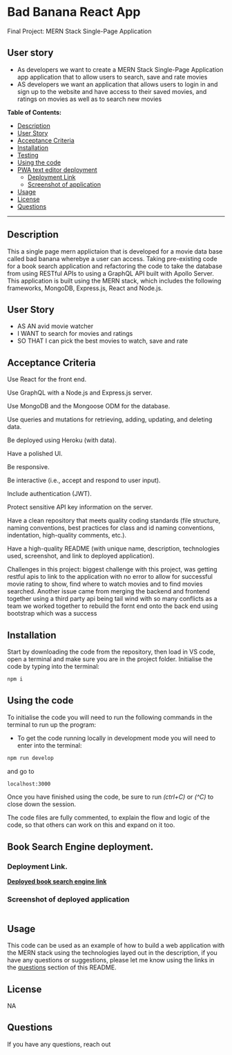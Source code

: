 # Bad Banana React App

Final Project: MERN Stack Single-Page Application

## User story 

- As developers we want to create a MERN Stack Single-Page Application app application that to allow users to search, save and rate movies
- AS developers we want an application that allows users to login in and sign up to the website and have access to their saved movies, and ratings on movies as well as to search new movies

**Table of Contents:**

* [Description](#description)
* [User Story](#user-story)
* [Acceptance Criteria](#acceptance-criteria)
* [Installation](#installation)
* [Testing](#testing)
* [Using the code](#using-the-code)
* [PWA text editor deployment](#pwa-text-editor-deployment)
    * [Deployment Link](#deployment-link)
    * [Screenshot of application](#screenshot-of-deployed-application)
* [Usage](#usage)
* [License](#license) 
* [Questions](#questions)

---

## Description

This a single page mern applictaion that is developed for a movie data base called bad banana wherebye a user can access. Taking pre-existing code for a book search application and refactoring the code to take the database from using RESTful APIs to using a GraphQL API built with Apollo Server. This application is built using the MERN stack, which includes the following frameworks, MongoDB, Express.js, React and Node.js.


## User Story


* AS AN avid movie watcher
* I WANT to search for movies and ratings
* SO THAT I can pick the best movies to watch, save and rate



## Acceptance Criteria

Use React for the front end.

Use GraphQL with a Node.js and Express.js server.

Use MongoDB and the Mongoose ODM for the database.

Use queries and mutations for retrieving, adding, updating, and deleting data.

Be deployed using Heroku (with data).

Have a polished UI.

Be responsive.

Be interactive (i.e., accept and respond to user input).

Include authentication (JWT).

Protect sensitive API key information on the server.

Have a clean repository that meets quality coding standards (file structure, naming conventions, best practices for class and id naming conventions, indentation, high-quality comments, etc.).

Have a high-quality README (with unique name, description, technologies used, screenshot, and link to deployed application).






Challenges in this project: biggest challenge with this project, was getting restful apis to link to the application with no error to allow for successful movie rating to show, find where to watch movies and to find movies searched. Another issue came from merging the backend and frontend together using a third party api being tail wind with so many conflicts as a team we worked together to rebuild the fornt end onto the back end using bootstrap which was a success


## Installation

Start by downloading the code from the repository, then load in VS code, open a terminal and make sure you are in the project folder.
Initialise the code by typing into the terminal:
```bash
npm i
```

## Using the code

To initialise the code you will need to run the following commands in the terminal to run up the program:

- To get the code running locally in development mode you will need to enter into the terminal:
```bash
npm run develop
```
and go to

```bash
localhost:3000
```

Once you have finished using the code, be sure to run *(ctrl+C)* or *(^C)* to close down the session.

The code files are fully commented, to explain the flow and logic of the code, so that others can work on this and expand on it too.


## Book Search Engine deployment.

### Deployment Link.

<a href="https://mern-movie-search-badbananas.herokuapp.com/"><b>Deployed book search engine link</b></a>

### Screenshot of deployed application

![]()


## Usage

This code can be used as an example of how to build a web application with the MERN stack using the technologies layed out in the description, if you have any questions or suggestions, please let me know using the links in the [questions](#questions) section of this README.

## License

NA

## Questions

If you have any questions, reach out []()</br>



